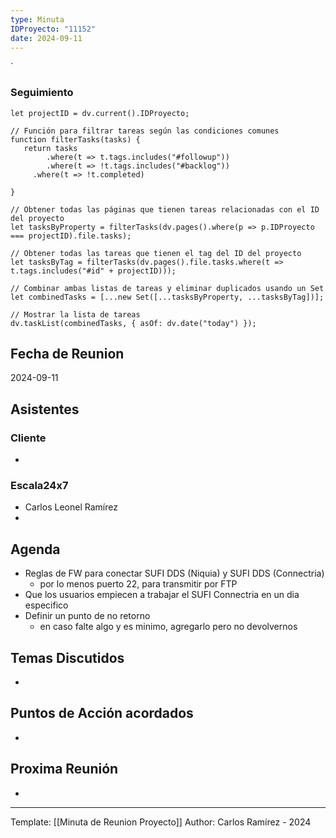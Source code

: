 ```yaml
---
type: Minuta
IDProyecto: "11152"
date: 2024-09-11
---
```

`

### Seguimiento

```dataviewjs
let projectID = dv.current().IDProyecto;

// Función para filtrar tareas según las condiciones comunes
function filterTasks(tasks) {
   return tasks
        .where(t => t.tags.includes("#followup"))
        .where(t => !t.tags.includes("#backlog"))
     .where(t => !t.completed)
        
}

// Obtener todas las páginas que tienen tareas relacionadas con el ID del proyecto
let tasksByProperty = filterTasks(dv.pages().where(p => p.IDProyecto === projectID).file.tasks);

// Obtener todas las tareas que tienen el tag del ID del proyecto
let tasksByTag = filterTasks(dv.pages().file.tasks.where(t => t.tags.includes("#id" + projectID)));

// Combinar ambas listas de tareas y eliminar duplicados usando un Set
let combinedTasks = [...new Set([...tasksByProperty, ...tasksByTag])];

// Mostrar la lista de tareas
dv.taskList(combinedTasks, { asOf: dv.date("today") });
 ```
## Fecha de Reunion
2024-09-11

## Asistentes

### Cliente
* 
### Escala24x7
- Carlos Leonel Ramírez
-  

## Agenda
* Reglas de FW para conectar SUFI DDS  (Niquia) y SUFI DDS (Connectria)
	* por lo menos puerto 22, para transmitir por FTP
* Que los usuarios empiecen a trabajar el SUFI Connectria en un dia especifico
* Definir un punto de no retorno
	* en caso falte algo y es minimo, agregarlo pero no devolvernos
## Temas Discutidos
*  

## Puntos de Acción acordados
- 

## Proxima Reunión
*   

---
Template: [[Minuta de Reunion Proyecto]]
Author: Carlos Ramírez - 2024
